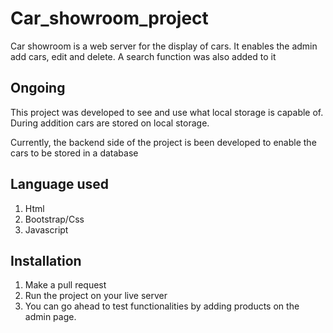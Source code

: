 # Car_showroom_project

Car showroom is a web server for the display of cars. It enables the admin add cars, edit and delete. A search function was also added to it

## Ongoing
This project was developed to see and use what local storage is capable of. During addition cars are stored on local storage. 

Currently, the backend side of the project is been developed to enable the cars to be stored in a database


## Language used
1. Html
2. Bootstrap/Css
3. Javascript


## Installation

1. Make a pull request
2. Run the project on your live server
3. You can go ahead to test functionalities by adding products on the admin page.

